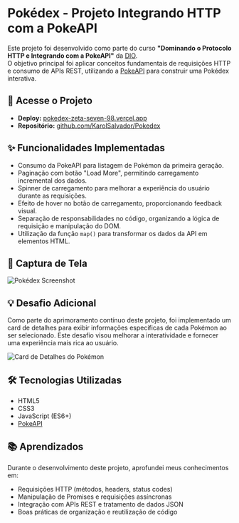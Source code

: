 # Pokédex - Projeto Integrando HTTP com a PokeAPI

Este projeto foi desenvolvido como parte do curso **"Dominando o Protocolo HTTP e Integrando com a PokeAPI"** da [DIO](https://www.dio.me/).  
O objetivo principal foi aplicar conceitos fundamentais de requisições HTTP e consumo de APIs REST, utilizando a [PokeAPI](https://pokeapi.co/) para construir uma Pokédex interativa.

## 🔗 Acesse o Projeto

- **Deploy:** [pokedex-zeta-seven-98.vercel.app](https://pokedex-zeta-seven-98.vercel.app)  
- **Repositório:** [github.com/KarolSalvador/Pokedex](https://github.com/KarolSalvador/Pokedex)

## ✨ Funcionalidades Implementadas

- Consumo da PokeAPI para listagem de Pokémon da primeira geração.  
- Paginação com botão "Load More", permitindo carregamento incremental dos dados.  
- Spinner de carregamento para melhorar a experiência do usuário durante as requisições.  
- Efeito de hover no botão de carregamento, proporcionando feedback visual.  
- Separação de responsabilidades no código, organizando a lógica de requisição e manipulação do DOM.  
- Utilização da função `map()` para transformar os dados da API em elementos HTML.

## 📸 Captura de Tela

![Pokédex Screenshot]([https://i.postimg.cc/8c0Sd6bT/Captura-de-tela-2025-05-19-113949.png](https://i.postimg.cc/j515hQKf/Captura-de-tela-2025-07-01-104116.png))


## 💡 Desafio Adicional

Como parte do aprimoramento contínuo deste projeto, foi implementado um card de detalhes para exibir informações específicas de cada Pokémon ao ser selecionado. Este desafio visou melhorar a interatividade e fornecer uma experiência mais rica ao usuário.

![Card de Detalhes do Pokémon](https://i.postimg.cc/50w6yWDS/Captura-de-tela-2025-05-20-142829.png)

## 🛠️ Tecnologias Utilizadas

- HTML5  
- CSS3  
- JavaScript (ES6+)  
- [PokeAPI](https://pokeapi.co/)

## 📚 Aprendizados

Durante o desenvolvimento deste projeto, aprofundei meus conhecimentos em:

- Requisições HTTP (métodos, headers, status codes)  
- Manipulação de Promises e requisições assíncronas  
- Integração com APIs REST e tratamento de dados JSON  
- Boas práticas de organização e reutilização de código

